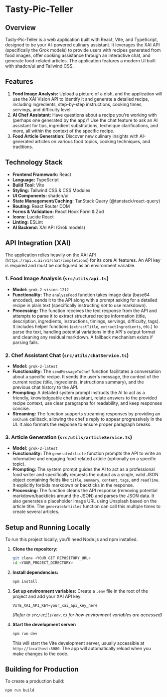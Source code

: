 # Tasty-Pic-Teller

## Overview

Tasty-Pic-Teller is a web application built with React, Vite, and TypeScript, designed to be your AI-powered culinary assistant. It leverages the XAI API (specifically the Grok models) to provide users with recipes generated from food images, offer cooking assistance through an interactive chat, and generate food-related articles. The application features a modern UI built with shadcn/ui and Tailwind CSS.

## Features

1.  **Food Image Analysis:** Upload a picture of a dish, and the application will use the XAI Vision API to identify it and generate a detailed recipe, including ingredients, step-by-step instructions, cooking times, servings, and difficulty level.
2.  **AI Chef Assistant:** Have questions about a recipe you're working with (perhaps one generated by the app)? Use the chat feature to ask an AI assistant for tips, ingredient substitutions, technique clarifications, and more, all within the context of the specific recipe.
3.  **Food Article Generation:** Discover new culinary insights with AI-generated articles on various food topics, cooking techniques, and traditions.

## Technology Stack

* **Frontend Framework:** React
* **Language:** TypeScript
* **Build Tool:** Vite
* **Styling:** Tailwind CSS & CSS Modules
* **UI Components:** shadcn/ui
* **State Management/Caching:** TanStack Query (@tanstack/react-query)
* **Routing:** React Router DOM
* **Forms & Validation:** React Hook Form & Zod
* **Icons:** Lucide React
* **Linting:** ESLint
* **AI Backend:** XAI API (Grok models)

## API Integration (XAI)

The application relies heavily on the XAI API (`https://api.x.ai/v1/chat/completions`) for its core AI features. An API key is required and must be configured as an environment variable.

### 1. Food Image Analysis (`src/utils/api.ts`)

* **Model:** `grok-2-vision-1212`
* **Functionality:** The `analyzeFood` function takes image data (base64 encoded), sends it to the API along with a prompt asking for a detailed recipe in plain text (specifically instructing *not* to use markdown).
* **Processing:** The function receives the text response from the API and attempts to parse it to extract structured recipe information (title, description, ingredients, instructions, timings, servings, difficulty, tags). It includes helper functions (`extractTitle`, `extractIngredients`, etc.) to parse the text, handling potential variations in the API's output format and cleaning any residual markdown. A fallback mechanism exists if parsing fails.

### 2. Chef Assistant Chat (`src/utils/chatService.ts`)

* **Model:** `grok-2-latest`
* **Functionality:** The `sendMessageToChef` function facilitates a conversation about a specific recipe. It sends the user's message, the context of the current recipe (title, ingredients, instructions summary), and the previous chat history to the API.
* **Prompting:** A detailed system prompt instructs the AI to act as a friendly, knowledgeable chef assistant, relate answers to the provided recipe context, use clear paragraphs for readability, and keep responses concise.
* **Streaming:** The function supports streaming responses by providing an `onChunk` callback, allowing the chef's reply to appear progressively in the UI. It also formats the response to ensure proper paragraph breaks.

### 3. Article Generation (`src/utils/articleService.ts`)

* **Model:** `grok-2-latest`
* **Functionality:** The `generateArticle` function prompts the API to write an informative and engaging food-related article (optionally on a specific topic).
* **Prompting:** The system prompt guides the AI to act as a professional food writer and specifically requests the output as a single, valid JSON object containing fields like `title`, `summary`, `content`, `tags`, and `readTime`. It explicitly forbids markdown or backticks in the response.
* **Processing:** The function cleans the API response (removing potential markdown/backticks around the JSON) and parses the JSON data. It also generates a placeholder image URL using Unsplash based on the article title. The `generateArticles` function can call this multiple times to create several articles.

## Setup and Running Locally

To run this project locally, you'll need Node.js and npm installed.

1.  **Clone the repository:**
    ```bash
    git clone <YOUR_GIT_REPOSITORY_URL>
    cd <YOUR_PROJECT_DIRECTORY>
    ```
2.  **Install dependencies:**
    ```bash
    npm install
    ```
3.  **Set up environment variables:**
    Create a `.env` file in the root of the project and add your XAI API key:
    ```env
    VITE_XAI_API_KEY=your_xai_api_key_here
    ```
    *(Refer to `src/utils/env.ts` for how environment variables are accessed)*

4.  **Start the development server:**
    ```bash
    npm run dev
    ```
    This will start the Vite development server, usually accessible at `http://localhost:8080`. The app will automatically reload when you make changes to the code.

## Building for Production

To create a production build:

```bash
npm run build